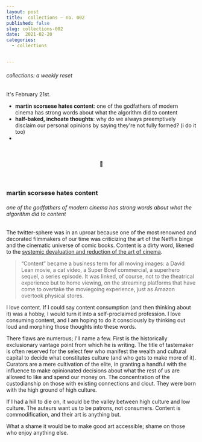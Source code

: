 ```yaml
---
layout: post
title:  collections — no. 002
published: false
slug: collections-002
date:  2021-02-20
categories:
  - collections


---
```


###### collections: a weekly reset



It's February 21st.

- **martin scorsese hates content**: one of the godfathers of modern cinema has strong words about what the algorithm did to content
- **half-baked, inchoate thoughts**: why do we always preemptively disclaim our personal opinions by saying they're not fully formed? (i do it too)
- 

<br />

<h4 style="text-align:center">💌</h4>

<!--more-->

<br/>

### martin scorsese hates content

###### one of the godfathers of modern cinema has strong words about what the algorithm did to content

The twitter-sphere was in an uproar because one of the most renowned and decorated filmmakers of our time was criticizing the art of the Netflix binge and the cinematic universe of comic books. Content is a dirty word, likened to the [systemic devaluation and reduction of the art of cinema](https://harpers.org/archive/2021/03/il-maestro-federico-fellini-martin-scorsese/). 

> “Content” became a business term for all moving images: a David Lean movie, a cat video, a Super Bowl commercial, a superhero sequel, a series episode. It was linked, of course, not to the theatrical experience but to home viewing, on the streaming platforms that have come to overtake the moviegoing experience, just as Amazon overtook physical stores.

I love content. If I could say content consumption (and then thinking about it) was a hobby, I would turn it into a self-proclaimed profession. I love consuming content, and I am hoping to do it consciously by thinking out loud and morphing those thoughts into these words. 

There flaws are numerous; I'll name a few. First is the historically exclusionary vantage point from which he is writing. The title of tastemaker is often reserved for the select few who manifest the wealth and cultural capital to decide what constitutes culture (and who gets to make more of it). Curators are a mere cultivation of the elite, in granting a handful with the influence to make opinionated decisions about what the rest of us are allowed to like and spend our money on. The concentration of the custodianship on those with existing connections and clout. They were born with the high ground of high culture. 

If I had a hill to die on, it would be the valley between high culture and low culture.  The auteurs want us to be patrons, not consumers. Content is commodification, and their art is anything but. 

What a shame it would be to make good art accessible; shame on those who enjoy anything else. 